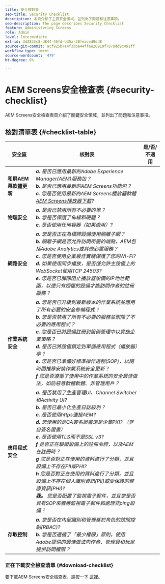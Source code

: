 ```yaml
---
title: 安全核對表
seo-title: Security Checklist
description: 本頁介紹了主要安全領域，並列出了問題和注意事項。
seo-description: The page describes Security Checklist
feature: Administering Screens
role: Admin
level: Intermediate
exl-id: 3d2835c8-d844-46fd-b35a-30feaced9dd8
source-git-commit: acf925b7e4f3bba44ffee26919f7078dd9c491ff
workflow-type: tm+mt
source-wordcount: '479'
ht-degree: 0%

---
```


# AEM Screens安全檢查表  {#security-checklist}

AEM Screens安全檢查表頁介紹了關鍵安全領域，並列出了問題和注意事項。

## 核對清單表 {#checklist-table}

| **安全區** | **核對表** | **是/否/不適用** |
|---|---|---|
| **和屏AEM幕軟體更新** | ***a.*** *是否已應用最新的Adobe Experience Manager(AEM)服務包？* <br>***b.***  *是否已應用最新的AEM Screens功能包？* <br>***c.*** *您是否使用最新的AEM Screens播放器軟體 [AEM Screens播放器下載](https://download.macromedia.com/screens/)?* |
| **物理安全** | ***a.*** *是否已禁用所有不必要的埠？* <br>***b.***  *您是否保護了佈線和硬體？* <br>***c.*** *是否使用任何容器（如果適用）?* |
| **網路安全** | ***a.*** *您是否正在為標牌設備使用隔離子網？* <br>***b.***  *隔離子網是否允許訪問所需的端點，AEM包括Adobe Analytics或其他必需服務？* <br>***c.*** *您是否使用企業最佳實踐保護了您的Wi-Fi?* <br>***d.*** *如果使用同步播放，是否僅允許主設備上的WebSocket使用TCP 24503?* <br>***e.*** *您是否已解除阻止播放器設備的IP地址範圍，以便只有授權的設備才能訪問作者的註冊服務？* |
| **作業系統安全** | ***a.*** *您是否已升級到最新版本的作業系統並應用了所有必要的安全修補程式？* <br>***b.*** *您是否禁用了所有不必要的服務並刪除了不必要的應用程式？* <br>***c.*** *您是否已將設備註冊到設備管理中以實施企業策略？* <br>***d.*** *是否已將設備鎖定到單個應用程式（播放器）亭？* <br>***e.*** *您是否已準備好標準操作過程(SOP)，以隨時間推移安裝作業系統安全更新？*<br>***f*** *您是否遵循了使用中的作業系統的安全最佳做法，如防惡意軟體軟體、非管理用戶？* |
| **應用程式安全** | ***a.*** *是否禁用了生產管理UI、Channel Switcher和Activity UI?* <br>***b.*** *是否已最小化生產日誌級別？* <br>***c.*** *是否使用https連接AEM?* <br>***d.*** *您使用的是CA簽名證書還是企業PKI? （非自簽名證書）*<br>***e.*** *是否使用TLS而不是SSL v3?*<br>***f*** *是否正在驗證設備上的註冊令牌，以及AEM在註冊時？*<br> ***g*** *您是否對正在使用的資料進行了分類，並且設備上不存在PII或PHI?*<br> ***h*** *您是否對正在使用的資料進行了分類，並且設備上不存在個人識別資訊(PII)或受保護的健康資訊(PHI)?*<br> ***我。*** *您是否配置了監視電子郵件，並且您是否具有SOP來響應監視電子郵件和處理非ping設備？* |
| **存取控制** | ***a.*** *您是否在內部識別和管理基於角色的訪問控制(RBAC)?* <br>***b.*** *您是否遵循了「最少權限」原則，使用Adobe提供的最佳做法向作者、管理員和玩家提供訪問權限？* |

### 正在下載安全檢查清單 {#download-checklist}

要下載AEM Screens安全檢查表，請按一下 [這裡](/help/user-guide/assets/AEMScreens-SecurityChecklist.pdf)。
